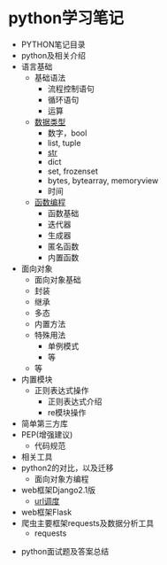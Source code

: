 # python学习笔记

* PYTHON笔记目录
* python及相关介绍
* 语言基础
  - 基础语法
    - 流程控制语句
    - 循环语句
    - 运算
  - [数据类型](https://1070880664.gitbook.io/pythonbiji/yu-yan-ji-chu/biao-zhun-lei-xing-ceng-ji-jie-gou)
    - 数字，bool
    - list, tuple
    - [str](https://1070880664.gitbook.io/pythonbiji/yu-yan-ji-chu/biao-zhun-lei-xing-ceng-ji-jie-gou/zi-fu-chuan)
    - dict
    - set, frozenset
    - bytes, bytearray, memoryview
    - 时间
  - [函数编程](https://1070880664.gitbook.io/pythonbiji/yu-yan-ji-chu/han-shu-gai-nian-ji-qian-yan)
    - 函数基础
    - 迭代器
    - 生成器
    - 匿名函数
    - 内置函数
* 面向对象
  - 面向对象基础
  - 封装
  - 继承
  - 多态
  - 内置方法
  - 特殊用法
    - 单例模式
    - 等
  - 等
* 内置模块
  - 正则表达式操作
    - 正则表达式介绍
    - re模块操作
* 简单第三方库
* PEP(增强建议)
  - 代码规范
* 相关工具
* python2的对比，以及迁移
  - 面向对象方编程
* web框架Django2.1版
  - [url调度](https://1070880664.gitbook.io/pythonbiji/jian-shu/url-tiao-du)
* web框架Flask
* 爬虫主要框架requests及数据分析工具
  - requests

- python面试题及答案总结